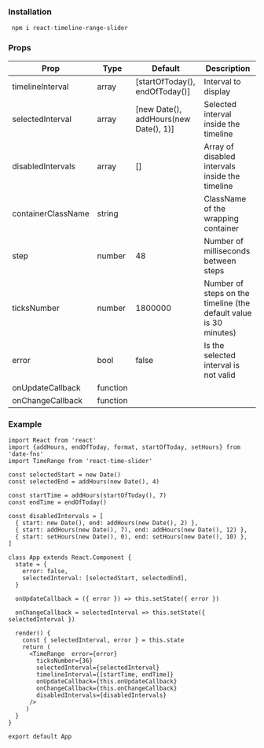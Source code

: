 ### Installation

     npm i react-timeline-range-slider
### Props

| Prop | Type | Default | Description|
|--|--|--|--|
| timelineInterval | array |[startOfToday(), endOfToday()]|Interval to display|
|selectedInterval|array|[new Date(), addHours(new Date(), 1)]|Selected interval inside the timeline|
|disabledIntervals|array|[]|Array of disabled intervals inside the timeline|
|containerClassName|string||ClassName of the wrapping container|
|step|number|48|Number of milliseconds between steps|
|ticksNumber|number|1800000|Number of steps on the timeline (the default value is 30 minutes)|
|error|bool|false|Is the selected interval is not valid|
|onUpdateCallback|function|||
|onChangeCallback|function|||
### Example

    import React from 'react'  
    import {addHours, endOfToday, format, startOfToday, setHours} from 'date-fns'  
    import TimeRange from 'react-time-slider'  
      
    const selectedStart = new Date()
    const selectedEnd = addHours(new Date(), 4)
      
    const startTime = addHours(startOfToday(), 7)  
    const endTime = endOfToday()

	const disabledIntervals = [  
      { start: new Date(), end: addHours(new Date(), 2) },  
      { start: addHours(new Date(), 7), end: addHours(new Date(), 12) },
      { start: setHours(new Date(), 0), end: setHours(new Date(), 10) },
    ]
      
    class App extends React.Component {  
      state = {  
        error: false,  
	    selectedInterval: [selectedStart, selectedEnd],  
      }  
      
      onUpdateCallback = ({ error }) => this.setState({ error })  
      
      onChangeCallback = selectedInterval => this.setState({ selectedInterval })  
      
      render() {  
        const { selectedInterval, error } = this.state  
	    return (  
          <TimeRange  error={error}  
            ticksNumber={36}  
            selectedInterval={selectedInterval}  
            timelineInterval={[startTime, endTime]}  
            onUpdateCallback={this.onUpdateCallback}  
            onChangeCallback={this.onChangeCallback}
            disabledIntervals={disabledIntervals}  
          />
         )  
      }  
    }  
      
    export default App
